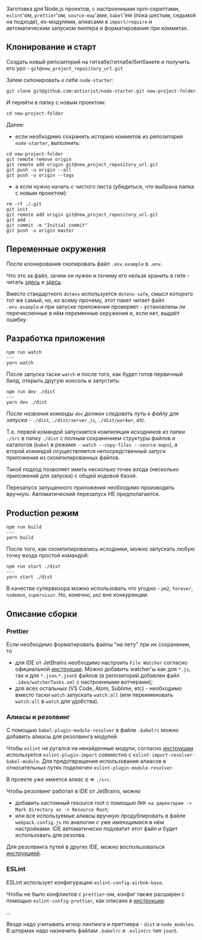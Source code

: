Заготовка для Node.js проектов, с настроенными npm-скриптами, `eslint`'ом, `prettier`'ом, `source-map`'ами, `babel`'ем (пока шестым, седьмой на подходе), es-модулями, алиасами в `import/require` и автоматическим запуском линтера и форматирования при коммитах.  

## Клонирование и старт

Создать новый репозиторий на гитхабе/гитлабе/битбакете и получить его урл - `git@new_project_repository_url.git`

Затем склонировать к себе `node-starter`:
```
git clone git@github.com:antixrist/node-starter.git new-project-folder
```

И перейти в папку с новым проектом:
```
cd new-project-folder
```

Далее:

- если необходимо сохранить историю коммитов из репозитория `node-starter`, выполнить:
```
cd new-project-folder
git remote remove origin
git remote add origin git@new_project_repository_url.git
git push -u origin --all
git push -u origin --tags
```

- а если нужно начать с чистого листа (убедиться, что выбрана папка с новым проектом):
```
rm -rf ./.git
git init
git remote add origin git@new_project_repository_url.git
git add .
git commit -m "Initial commit"
git push -u origin master
```

## Переменные окружения
После клонирования скопировать файл `.env.example` в `.env`.

Что это за файл, зачем он нужен и почему его нельзя хранить в гите - читать [здесь](https://12factor.net/ru/config) и [здесь](https://github.com/motdotla/dotenv#faq).

Вместо стандартного `dotenv` используется `dotenv-safe`, смысл которого тот же самый, но, ко всему прочему, этот пакет читает файл `.env.example` и при запуске приложения проверяет - установлены ли перечисленные в нём переменные окружения и, если нет, выдаёт ошибку.
 
## Разработка приложения
```
npm run watch
---
yarn watch
```

После запуска таски `watch` и после того, как будет готов первичный билд, открыть другую консоль и запустить:
```
npm run dev ./dist
---
yarn dev ./dist
``` 

*После названия команды `dev` должен следовать путь к файлу для запуска - `./dist`, `./dist/server.js`, `./dist/worker`, etc.*

Т.е. первой командой запускается компиляция исходников из папки `./src` в папку `./dist` с полным сохранением структуры файлов и каталогов (`babel` в режиме `--watch --copy-files --source-maps`), а второй командой осуществляется непосредственный запуск приложения из скомпилированных файлов.

Такой подход позволяет иметь несколько точек входа (несколько приложений для запуска) с общей кодовой базой.

Перезапуск запущенного приложения необходимо производить вручную. Автоматический перезапуск НЕ предполагается.

## Production режим
```
npm run build
---
yarn build
```

После того, как скомпилировались исходники, можно запускать любую точку входа простой командой:
```
npm run start ./dist
---
yarn start ./dist 
```

В качестве супервизора можно использовать что угодно - `pm2`, `forever`, `nodemon`, `supervisor`. Но, конечно, `pm2` вне конкуренции.

## Описание сборки

### Prettier
Если необходимо форматировать файлы "на лету" при их сохранении, то
- для IDE от JetBrains необходимо настроить `File Watcher` согласно официальной [инструкции](https://prettier.io/docs/en/webstorm.html). Можно добавить watcher'ы как для `*.js`, так и для `*.json`.`*.json5` файлов (в репозиторий добавлен файл `.idea/watcherTasks.xml` с настроенными вотчерами);
- для всех остальных (VS Code, Atom, Sublime, etc) - необходимо вместо таски `watch` запускать `watch:all` (или переименовать `watch:all` в `watch` для удобства).

### Алиасы и резолвинг
С помощью `babel-plugin-module-resolver` в файле `.babelrc` можно добавить алиасы для резолвинга модулей.

Чтобы `eslint` не ругался на ненайденные модули, согласно [инструкции](https://github.com/tleunen/babel-plugin-module-resolver#eslint-plugin) используется `eslint-plugin-import` совместно с `eslint-import-resolver-babel-module`.
Для предотвращения использования алиасов в относительных путях подключен `eslint-plugin-module-resolver`.

В проекте уже имеется алиас `@` => `./src`.

Чтобы резолвинг работал в IDE от JetBrains, можно
- добавить кастомный resource root с помощью `ПКМ на директории -> Mark Directory as -> Resource Root`;
- или все используемые алиасы вручную продублировать в файле `webpack.config.js` по аналогии с уже имеющимися в нём настройками. IDE автоматически подхватит этот файл и будет использовать для резолва.

Для резолвинга путей в других IDE, можно воспользоваться [инструкцией](https://github.com/tleunen/babel-plugin-module-resolver#editors-autocompletion).

### ESLint
ESLint использует конфигурацию `eslint-config-airbnb-base`.

Чтобы не было конфликтов с `prettier`-ом, конфиг также расширен с помощью `eslint-config-prettier`, как описано в [инструкции](https://prettier.io/docs/en/eslint.html#turn-off-eslint-s-formatting-rules).

...


Везде надо учитывать игнор линтинга и преттиера - `dist` и `node_modules`.
В штормах надо назначить файлам `.babelrc` и `.eslintrc` тип `json5`.